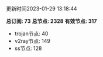 更新时间2023-01-29 13:18:44

**总订阅: 73**
**总节点: 2328**
**有效节点: 317**
- trojan节点: 40
- v2ray节点: 149
- ss节点: 128

